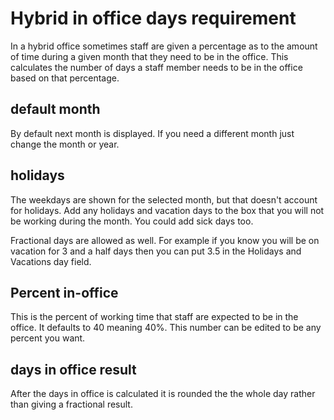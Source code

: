 # Hybrid in office days requirement
In a hybrid office sometimes staff are given a percentage as to the amount of time during a given month that they need to be in the office. This calculates the number of days a staff member needs to be in the office based on that percentage.

## default month

By default next month is displayed.
If you need a different month just change the month or year.

## holidays

The weekdays are shown for the selected month, but that doesn't account for holidays. Add any holidays and vacation days to the box that you will not be working during the month. You could add sick days too.

Fractional days are allowed as well. For example if you know you will be on vacation for 3 and a half days then you can put 3.5 in the Holidays and Vacations day field.

## Percent in-office

This is the percent of working time that staff are expected to be in the office. It defaults to 40 meaning 40%. This number can be edited to be any percent you want.

## days in office result

After the days in office is calculated it is rounded the the whole day rather than giving a fractional result.
